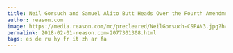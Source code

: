 ```yaml
---
title: Neil Gorsuch and Samuel Alito Butt Heads Over the Fourth Amendment, Again
author: reason.com
image: https://media.reason.com/mc/precleared/NeilGorsuch-CSPAN3.jpg?h=188&w=250
permalink: 2018-02-01-reason.com-2077301308.html
tags: es de ru hy fr it zh ar fa
---
```


